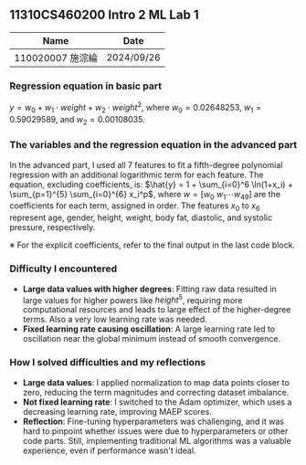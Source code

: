 ## 11310CS460200 Intro 2 ML Lab 1
|Name|Date|
|:-:|:-:|
|110020007 施淙綸|2024/09/26|

### Regression equation in basic part
$y=w_0+w_1 \cdot weight+w_2 \cdot weight^2$, where $w_0=0.02648253$, $w_1=0.59029589$, and $w_2=0.00108035$.

### The variables and the regression equation in the advanced part
In the advanced part, I used all 7 features to fit a fifth-degree polynomial regression with an additional logarithmic term for each feature. The equation, excluding coefficients, is: $\hat{y} = 1 + \sum_{i=0}^6 \ln(1+x_i) + \sum_{p=1}^{5} \sum_{i=0}^{6} x_i^p$, where $w = [w_0\ w_1 \cdots w_{49}]$ are the coefficients for each term, assigned in order. The features $x_0$ to $x_6$ represent age, gender, height, weight, body fat, diastolic, and systolic pressure, respectively.

※ For the explicit coefficients, refer to the final output in the last code block.

### Difficulty I encountered
- **Large data values with higher degrees**: Fitting raw data resulted in large values for higher powers like $height^5$, requiring more computational resources and leads to large effect of the higher-degree terms. Also a very low learning rate was needed.
- **Fixed learning rate causing oscillation**: A large learning rate led to oscillation near the global minimum instead of smooth convergence.

### How I solved difficulties and my reflections
- **Large data values**: I applied normalization to map data points closer to zero, reducing the term magnitudes and correcting dataset imbalance.
- **Not fixed learning rate**: I switched to the Adam optimizer, which uses a decreasing learning rate, improving MAEP scores.
- **Reflection**: Fine-tuning hyperparameters was challenging, and it was hard to pinpoint whether issues were due to hyperparameters or other code parts. Still, implementing traditional ML algorithms was a valuable experience, even if performance wasn't ideal.
